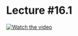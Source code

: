 # Lecture #16.1

[![Watch the video](https://img.youtube.com/vi/G0wGXq8kBZU/0.jpg)](https://www.youtube.com/watch?v=G0wGXq8kBZU&list=PLoROMvodv4rPzLcXBhbCFt8ahPrQGFSmN&index=47)
